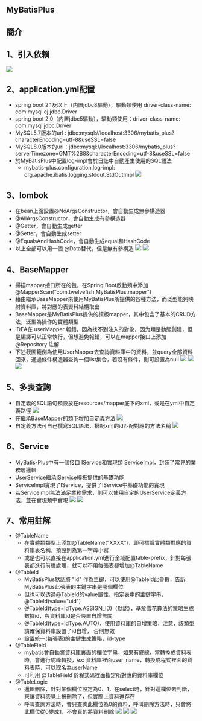 ## MyBatisPlus

## 簡介

## 1、引入依賴
![](/img/MyBatisPlus/06.PNG)

## 2、application.yml配置

- spring boot 2.1及以上（内置jdbc8驅動），驅動類使用 driver-class-name: com.mysql.cj.jdbc.Driver
- spring boot 2.0（内置jdbc5驅動），驅動類使用：driver-class-name: com.mysql.jdbc.Driver
- MySQL5.7版本的url : jdbc:mysql://localhost:3306/mybatis_plus?characterEncoding=utf-8&useSSL=false
- MySQL8.0版本的url：jdbc:mysql://localhost:3306/mybatis_plus?serverTimezone=GMT%2B8&characterEncoding=utf-8&useSSL=false
- 於MyBatisPlus中配置log-impl會於日誌中自動產生使用的SQL語法
    - mybatis-plus.configuration.log-impl: org.apache.ibatis.logging.stdout.StdOutImpl
![](/img/MyBatisPlus/07.PNG)

## 3、lombok

- 在bean上面設置@NoArgsConstructor，會自動生成無參構造器
- @AllArgsConstructor，會自動生成有參構造器
- @Getter，會自動生成getter
- @Setter，會自動生成setter
- @EqualsAndHashCode，會自動生成equal和HashCode
- 以上全部可以用一個 @Data替代，但是無有參構造
![](/img/MyBatisPlus/01.PNG)
![](/img/MyBatisPlus/02.PNG)

## 4、BaseMapper

- 掃描mapper接口所在的包，在Spring Boot啟動類中添加@MapperScan("com.twelvefish.MyBatisPlus.mapper")
- 藉由繼承BaseMapper來使用MyBatisPlus所提供的各種方法，而泛型能夠映射資料庫，將對應的表資料結構取出
- BaseMapper是MyBatisPlus提供的模板mapper，其中包含了基本的CRUD方法，泛型為操作的實體類型
- IDEA在 userMapper 報錯，因為找不到注入的對象，因为類是動態創建，但是編譯可以正常執行，但想避免報錯，可以在mapper接口上添加 @Repository 注解
- 下述截圖範例為使用UserMapper去查詢資料庫中的資料，並query全部資料回來，通過條件構造器查詢一個list集合，若沒有條件，則可設置為null
![](/img/MyBatisPlus/03.PNG)
![](/img/MyBatisPlus/04.PNG)
![](/img/MyBatisPlus/05.PNG)

## 5、多表查詢

- 自定義的SQL語句預設放在resources/mapper底下的xml，或是在yml中自定義路徑
![](/img/MyBatisPlus/08.PNG)
- 在繼承BaseMapper的類下增加自定義方法
![](/img/MyBatisPlus/09.PNG)
- 自定義方法可自己撰寫SQL語法，搭配xml的id匹配對應的方法名稱
![](/img/MyBatisPlus/10.PNG)

## 6、Service

- MyBatis-Plus中有一個接口 IService和實現類 ServiceImpl，封裝了常見的業務層邏輯
- UserService繼承IService模板提供的基礎功能
- ServiceImpl實現了IService，提供了IService中基礎功能的實現
- 若ServiceImpl無法滿足業務需求，則可以使用自定的UserService定義方法，並在實現類中實現
![](/img/MyBatisPlus/11.PNG)
![](/img/MyBatisPlus/12.PNG)

## 7、常用註解

- @TableName
   - 在實體類類型上添加@TableName("XXXX")，即可標識實體類對應的資料庫表名稱，預設則為第一字母小寫
   - 或是也可以直接在application.yml進行全域配置table-prefix，針對每張表都進行前缀處理，就可以不用每張表都增加@TableName
- @TableId
   - MyBatisPlus默認將 "id" 作為主鍵，可以使用@TableId此參數，告訴MyBatisPlus此張表的主鍵字串是哪個欄位
   - 但也可以透過@TableId的value屬性，指定表中的主鍵字串，@TableId(value="uid")
   - @TableId(type=IdType.ASSIGN_ID)（默認），基於雪花算法的策略生成數據id，與資料庫id是否設置自增無關
   - @TableId(type=IdType.AUTO)，使用資料庫的自增策略，注意，該類型請確保資料庫設置了id自增，
否則無效
   - 設置統一(每張表)的主鍵生成策略，id-type
- @TableField
   - mybatis會自動將資料庫裏面的欄位字串，如果有底線，當轉換成資料表時，會進行駝峰轉換，ex: 資料庫裡面user_name，轉換成程式裡面的資料表時，可以取名為userName
   - 可利用 @TableField 於程式碼裡面指定所對應的資料庫欄位
- @TableLogic
   - 邏輯刪除，針對某個欄位設定為0、1，在select時，針對這欄位去判斷，來讓資料感覺上被刪除了，但實際上資料還存在
   - 呼叫查詢方法時，會只查詢此欄位為0的資料，呼叫刪除方法時，只會將此欄位從0變成1，不會真的將資料刪除
![](/img/MyBatisPlus/13.PNG)
![](/img/MyBatisPlus/15.PNG)
![](/img/MyBatisPlus/14.PNG)




